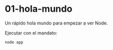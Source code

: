 # 01-hola-mundo

Un rápido hola mundo para empezar a ver Node.

Ejecutar con el mandato:

```
node app
```
